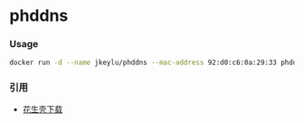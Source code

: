 # phddns

### Usage

```sh
docker run -d --name jkeylu/phddns --mac-address 92:d0:c6:0a:29:33 phddns
```

### 引用

- [花生壳下载](https://hsk.oray.com/download)

